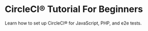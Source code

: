 # CircleCI® Tutorial For Beginners

Learn how to set up CircleCI® for JavaScript, PHP, and e2e tests.
